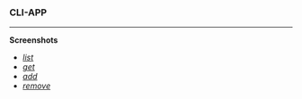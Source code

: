 ### CLI-APP

___

**Screenshots**
- *[list](https://monosnap.com/file/09NPMOWgLPJ5BFfsmrDt1IFp2VWWUD)*
- *[get](https://monosnap.com/file/E38ZxMEh9JbuyBo5jw9IUeHxmELIdc)*
- *[add](https://monosnap.com/file/K12r96FIR9uglnUr6jFdDHGhqy83Nu)*
- *[remove](https://monosnap.com/file/51LKHmoxcZvspKjSycdlncDr6xzsCL)*


